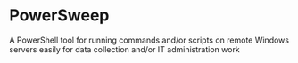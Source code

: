 # PowerSweep
A PowerShell tool for running commands and/or scripts on remote Windows servers easily for data collection and/or IT administration work
